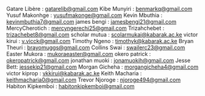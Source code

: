 Gatare Libère : gatarelib@gmail.com
Kibe Munyiri : benmarkq@gmail.com
Yusuf Makonhge : yusufmakonge@gmail.com
Kevin Mbuthia : kevinmbuthia7@gmail.com
james bengi : jamesbengi21@gmail.com
MercyCherotich : mercyngerechi25@gmail.com
Trizahchebet : trizachebet8@gmail.com
scholar mutua : scolarmukai@kabarak.ac.ke
victor kirui : v.vicck@gmail.com
Timothy Ngeno : timothyk@kabarak.ac.ke
Bryan Theuri : brayomuggs@gmail.com
Collins Swai : swailerc23@gmail.com
Easter Mukora : mukoraeaster@gmail.com
okero patrick : okeropatrick@gmail.com
jonathan muoki : jonamuokih@gmail.com
Jesse Bett: jessekip21@gmail.com
Morgan Gicheha : morgangicheha4@gmail.com
victor kiprop : vkkirui@kabarak.ac.ke
Keith Macharia : keithmacharia0@gmail.com
Trevor Njoroge : njoroge494@gmail.com
Habiton Kipkemboi : habitonkipkemboi@gmail.com
